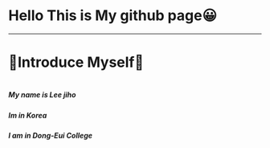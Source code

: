 # Hello This is My github page😀

---
# 🌟Introduce Myself🌟
#
##### My name is Lee jiho
##### Im in Korea
##### I am in Dong-Eui College

<!--
**jiho9702/jiho9702** is a ✨ _special_ ✨ repository because its `README.md` (this file) appears on your GitHub profile.

Here are some ideas to get you started:

- 🔭 I’m currently working on ...
- 🌱 I’m currently learning ...
- 👯 I’m looking to collaborate on ...
- 🤔 I’m looking for help with ...
- 💬 Ask me about ...
- 📫 How to reach me: ...
- 😄 Pronouns: ...
- ⚡ Fun fact: ...
-->

